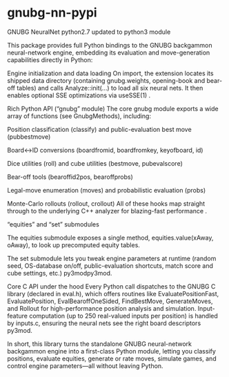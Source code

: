 # gnubg-nn-pypi
GNUBG NeuralNet python2.7 updated to python3 module

This package provides full Python bindings to the GNUBG backgammon neural-network engine, embedding its evaluation and move-generation capabilities directly in Python:

Engine initialization and data loading
On import, the extension locates its shipped data directory (containing gnubg.weights, opening-book and bear-off tables) and calls Analyze::init(...) to load all six neural nets. It then enables optional SSE optimizations via useSSE(1) .

Rich Python API (“gnubg” module)
The core gnubg module exports a wide array of functions (see GnubgMethods), including:

Position classification (classify) and public-evaluation best move (pubbestmove)

Board↔ID conversions (boardfromid, boardfromkey, keyofboard, id)

Dice utilities (roll) and cube utilities (bestmove, pubevalscore)

Bear-off tools (bearoffid2pos, bearoffprobs)

Legal-move enumeration (moves) and probabilistic evaluation (probs)

Monte-Carlo rollouts (rollout, crollout)
All of these hooks map straight through to the underlying C++ analyzer for blazing-fast performance .

“equities” and “set” submodules

The equities submodule exposes a single method, equities.value(xAway, oAway), to look up precomputed equity tables.

The set submodule lets you tweak engine parameters at runtime (random seed, OS-database on/off, public-evaluation shortcuts, match score and cube settings, etc.) py3modpy3mod.

Core C API under the hood
Every Python call dispatches to the GNUBG C library (declared in eval.h), which offers routines like EvaluatePositionFast, EvaluatePosition, EvalBearoffOneSided, FindBestMove, GenerateMoves, and Rollout for high-performance position analysis and simulation. Input-feature computation (up to 250 real-valued inputs per position) is handled by inputs.c, ensuring the neural nets see the right board descriptors py3mod.

In short, this library turns the standalone GNUBG neural-network backgammon engine into a first-class Python module, letting you classify positions, evaluate equities, generate or rate moves, simulate games, and control engine parameters—all without leaving Python.